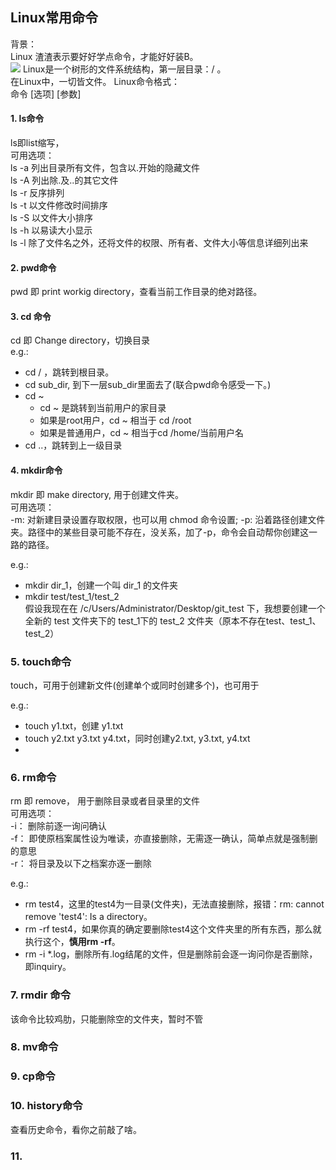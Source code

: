 ## Linux常用命令
背景：  
Linux 渣渣表示要好好学点命令，才能好好装B。    
![](https://gimg2.baidu.com/image_search/src=http%3A%2F%2Finews.gtimg.com%2Fnewsapp_match%2F0%2F12070489956%2F0.jpg&refer=http%3A%2F%2Finews.gtimg.com&app=2002&size=f9999,10000&q=a80&n=0&g=0n&fmt=jpeg?sec=1631009983&t=ac346acc55d7a0dfaf99bbb1223d46f3)
Linux是一个树形的文件系统结构，第一层目录：/ 。  
在Linux中，一切皆文件。
Linux命令格式：  
命令 [选项] [参数]  

#### 1. ls命令
ls即list缩写，  
可用选项：  
ls -a 列出目录所有文件，包含以.开始的隐藏文件  
ls -A 列出除.及..的其它文件  
ls -r 反序排列  
ls -t 以文件修改时间排序  
ls -S 以文件大小排序  
ls -h 以易读大小显示  
ls -l 除了文件名之外，还将文件的权限、所有者、文件大小等信息详细列出来  


#### 2. pwd命令
pwd 即 print workig directory，查看当前工作目录的绝对路径。

#### 3. cd 命令
cd 即 Change directory，切换目录  
e.g.:  
- cd / ，跳转到根目录。
- cd sub_dir, 到下一层sub_dir里面去了(联合pwd命令感受一下。)
- cd ~
    - cd ~ 是跳转到当前用户的家目录
    - 如果是root用户，cd ~ 相当于 cd /root
    - 如果是普通用户，cd ~ 相当于cd /home/当前用户名
- cd ..，跳转到上一级目录

#### 4. mkdir命令
mkdir 即 make directory, 用于创建文件夹。  
可用选项：  
-m: 对新建目录设置存取权限，也可以用 chmod 命令设置;
-p: 沿着路径创建文件夹。路径中的某些目录可能不存在，没关系，加了-p，命令会自动帮你创建这一路的路径。

e.g.:
- mkdir dir_1，创建一个叫 dir_1 的文件夹  
- mkdir test/test_1/test_2  
假设我现在在 /c/Users/Administrator/Desktop/git_test 下，我想要创建一个全新的 test 文件夹下的 test_1下的 test_2 文件夹（原本不存在test、test_1、test_2）

### 5. touch命令
touch，可用于创建新文件(创建单个或同时创建多个)，也可用于  

e.g.:
- touch y1.txt，创建 y1.txt
- touch y2.txt y3.txt y4.txt，同时创建y2.txt, y3.txt, y4.txt
-

### 6. rm命令
rm 即 remove， 用于删除目录或者目录里的文件  
可用选项：  
-i： 删除前逐一询问确认    
-f： 即使原档案属性设为唯读，亦直接删除，无需逐一确认，简单点就是强制删的意思    
-r： 将目录及以下之档案亦逐一删除    

e.g.:  
- rm test4，这里的test4为一目录(文件夹)，无法直接删除，报错：rm: cannot remove 'test4': Is a directory。
- rm -rf test4，如果你真的确定要删除test4这个文件夹里的所有东西，那么就执行这个，**慎用rm -rf**。
- rm -i *.log，删除所有.log结尾的文件，但是删除前会逐一询问你是否删除，即inquiry。

### 7. rmdir 命令
该命令比较鸡肋，只能删除空的文件夹，暂时不管  

### 8. mv命令

### 9. cp命令

### 10. history命令
查看历史命令，看你之前敲了啥。  
### 11. 

